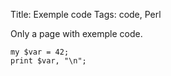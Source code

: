 Title: Exemple code
Tags: code, Perl

Only a page with exemple code.

    my $var = 42;
    print $var, "\n";
